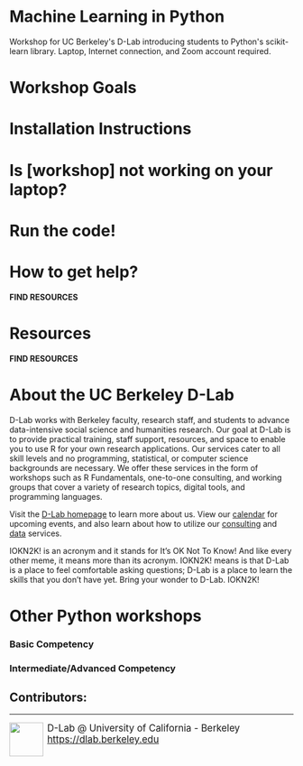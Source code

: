 # Machine Learning in Python

Workshop for UC Berkeley's D-Lab introducing students to Python's scikit-learn library. Laptop, Internet connection, and Zoom account required.

# Workshop Goals 



# Installation Instructions



# Is [workshop] not working on your laptop?



# Run the code!


# How to get help?

**FIND RESOURCES**


# Resources
**FIND RESOURCES**

# About the UC Berkeley D-Lab
D-Lab works with Berkeley faculty, research staff, and students to advance data-intensive social science and humanities research. Our goal at D-Lab is to provide practical training, staff support, resources, and space to enable you to use R for your own research applications. Our services cater to all skill levels and no programming, statistical, or computer science backgrounds are necessary. We offer these services in the form of workshops such as R Fundamentals, one-to-one consulting, and working groups that cover a variety of research topics, digital tools, and programming languages.  

Visit the [D-Lab homepage](http://dlab.berkeley.edu/) to learn more about us. View our [calendar](http://dlab.berkeley.edu/calendar-node-field-date) for upcoming events, and also learn about how to utilize our [consulting](http://dlab.berkeley.edu/consulting) and [data](http://dlab.berkeley.edu/data-resources) services. 

IOKN2K! is an acronym and it stands for It’s OK Not To Know!  And like every other meme, it means more than its acronym. IOKN2K! means is that D-Lab is a place to feel comfortable asking questions; D-Lab is a place to learn the skills that you don’t have yet. Bring your wonder to D-Lab. IOKN2K!

# Other Python workshops
 
### Basic Competency

### Intermediate/Advanced Competency


## Contributors:  


---
<div style="display:inline-block;vertical-align:middle;">
<a href="https://dlab.berkeley.edu/" target="_blank">
<img src ="https://dlab.berkeley.edu/sites/default/files/logo.png" width="60" align="left" border=0 style="border:0; text-decoration:none; outline:none">
</a>
</div>
<div style="display:inline-block;vertical-align:middle;align:left">
    <div style="font-size:larger">D-Lab @ University of California - Berkeley
    </br>
    <a href="https://dlab.berkeley.edu" target="_blank">https://dlab.berkeley.edu</a>
    </br>
    &nbsp;
    </div>
</div>
